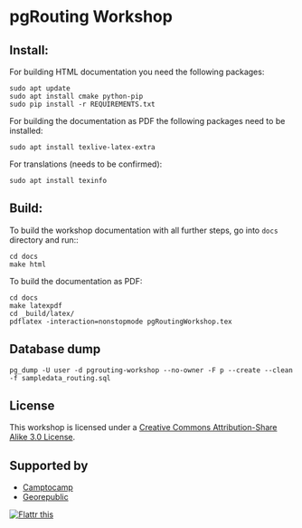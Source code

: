 # pgRouting Workshop

## Install:

For building HTML documentation you need the following packages:

```
sudo apt update
sudo apt install cmake python-pip
sudo pip install -r REQUIREMENTS.txt
```

For building the documentation as PDF the following packages need to be installed: 

```
sudo apt install texlive-latex-extra
```

For translations (needs to be confirmed):

```
sudo apt install texinfo 
```

## Build:

To build the workshop documentation with all further steps, go into `docs` directory and run::

```
cd docs
make html
```

To build the documentation as PDF:

```
cd docs
make latexpdf
cd _build/latex/
pdflatex -interaction=nonstopmode pgRoutingWorkshop.tex
```

## Database dump

```
pg_dump -U user -d pgrouting-workshop --no-owner -F p --create --clean -f sampledata_routing.sql
```

## License

This workshop is licensed under a [Creative Commons Attribution-Share Alike 3.0 License](http://creativecommons.org/licenses/by-sa/3.0/).

## Supported by

* [Camptocamp](http://www.camptocamp.com)
* [Georepublic](http://georepublic.info)

<p>
	<a href="http://flattr.com/thing/977418/pgRouting-Workshop" target="_blank">
		<img src="http://api.flattr.com/button/flattr-badge-large.png" alt="Flattr this" title="Flattr this" border="0" />
	</a>
</p>
